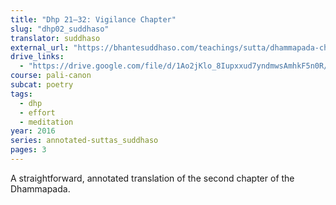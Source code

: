 ```yaml
---
title: "Dhp 21–32: Vigilance Chapter"
slug: "dhp02_suddhaso"
translator: suddhaso
external_url: "https://bhantesuddhaso.com/teachings/sutta/dhammapada-ch2-appamada-vagga-annotated/"
drive_links:
  - "https://drive.google.com/file/d/1Ao2jKlo_8Iupxxud7yndmwsAmhkF5n0R/view?usp=drivesdk"
course: pali-canon
subcat: poetry
tags:
  - dhp
  - effort
  - meditation
year: 2016
series: annotated-suttas_suddhaso
pages: 3
---
```


A straightforward, annotated translation of the second chapter of the Dhammapada.

